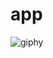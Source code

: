 # app


![giphy](https://github.com/gaberham/app/assets/7824634/e5bd75f0-3a8d-4eea-963d-86fd13b280d9)



